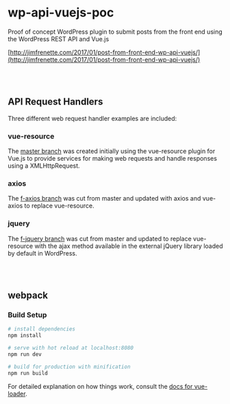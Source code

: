 # wp-api-vuejs-poc
Proof of concept WordPress plugin to submit posts from the front end using the WordPress REST API and Vue.js

[http://jimfrenette.com/2017/01/post-from-front-end-wp-api-vuejs/](http://jimfrenette.com/2017/01/post-from-front-end-wp-api-vuejs/)

<br />
<br />

## API Request Handlers

Three different web request handler examples are included:

### vue-resource

The [master branch](https://github.com/jimfrenette/wp-api-vuejs-poc) was created initially using the vue-resource plugin for Vue.js to provide services for making web requests and handle responses using a XMLHttpRequest.

### axios

The [f-axios branch](https://github.com/jimfrenette/wp-api-vuejs-poc/tree/f-axios) was cut from master and updated with axios and vue-axios to replace vue-resource.

### jquery

The [f-jquery branch](https://github.com/jimfrenette/wp-api-vuejs-poc/tree/f-jquery) was cut from master and updated to replace vue-resource with the ajax method available in the external jQuery library loaded by default in WordPress.

<br />
<br />

## webpack

### Build Setup

``` bash
# install dependencies
npm install

# serve with hot reload at localhost:8080
npm run dev

# build for production with minification
npm run build
```

For detailed explanation on how things work, consult the [docs for vue-loader](http://vuejs.github.io/vue-loader).

